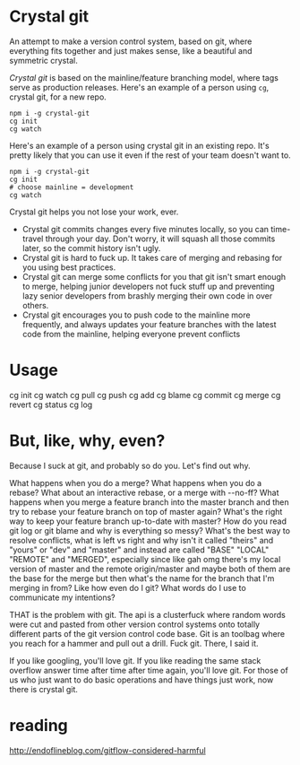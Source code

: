 # Crystal git

An attempt to make a version control system, based on git, where everything fits together and just makes sense, like a beautiful and symmetric crystal.

*Crystal git* is based on the mainline/feature branching model, where tags serve as production releases. Here's an example of a person using `cg`, crystal git, for a new repo.

```
npm i -g crystal-git
cg init
cg watch
```

Here's an example of a person using crystal git in an existing repo. It's pretty likely that you can use it even if the rest of your team doesn't want to.

```
npm i -g crystal-git
cg init
# choose mainline = development
cg watch
```

Crystal git helps you not lose your work, ever.

 - Crystal git commits changes every five minutes locally, so you can time-travel through your day. Don't worry, it will squash all those commits later, so the commit history isn't ugly.
 - Crystal git is hard to fuck up. It takes care of merging and rebasing for you using best practices.
 - Crystal git can merge some conflicts for you that git isn't smart enough to merge, helping junior developers not fuck stuff up and preventing lazy senior developers from brashly merging their own code in over others.
 - Crystal git encourages you to push code to the mainline more frequently, and always updates your feature branches with the latest code from the mainline, helping everyone prevent conflicts


# Usage

cg init
cg watch
cg pull
cg push
cg add
cg blame
cg commit
cg merge
cg revert
cg status
cg log

# But, like, why, even?

Because I suck at git, and probably so do you. Let's find out why.

What happens when you do a merge? What happens when you do a rebase? What about an interactive rebase, or a merge with --no-ff? What happens when you merge a feature branch into the master branch and then try to rebase your feature branch on top of master again? What's the right way to keep your feature branch up-to-date with master? How do you read git log or git blame and why is everything so messy? What's the best way to resolve conflicts, what is left vs right and why isn't it called "theirs" and "yours" or "dev" and "master" and instead are called "BASE" "LOCAL" "REMOTE" and "MERGED", especially since like gah omg there's my local version of master and the remote origin/master and maybe both of them are the base for the merge but then what's the name for the branch that I'm merging in from? Like how even do I git? What words do I use to communicate my intentions?

THAT is the problem with git. The api is a clusterfuck where random words were cut and pasted from other version control systems onto totally different parts of the git version control code base. Git is an toolbag where you reach for a hammer and pull out a drill. Fuck git. There, I said it. 

If you like googling, you'll love git. If you like reading the same stack overflow answer time after time after time again, you'll love git. For those of us who just want to do basic operations and have things just work, now there is crystal git. 


# reading
http://endoflineblog.com/gitflow-considered-harmful
